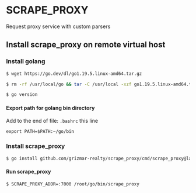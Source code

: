 # SCRAPE_PROXY
Request proxy service with custom parsers

## Install scrape_proxy on remote virtual host 

### Install golang
```bash
$ wget https://go.dev/dl/go1.19.5.linux-amd64.tar.gz

$ rm -rf /usr/local/go && tar -C /usr/local -xzf go1.19.5.linux-amd64.tar.gz

$ go version
```

#### Export path for golang bin directory

Add to the end of file: ```.bashrc``` this line
```
export PATH=$PATH:~/go/bin
```

### Install scrape_proxy
```bash
$ go install github.com/grizmar-realty/scrape_proxy/cmd/scrape_proxy@latest
```

#### Run scrape_proxy
```bash
$ SCRAPE_PROXY_ADDR=:7000 /root/go/bin/scrape_proxy
```